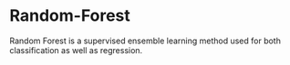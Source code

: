 # Random-Forest
Random Forest is a supervised ensemble learning method used for both classification as well as regression.
